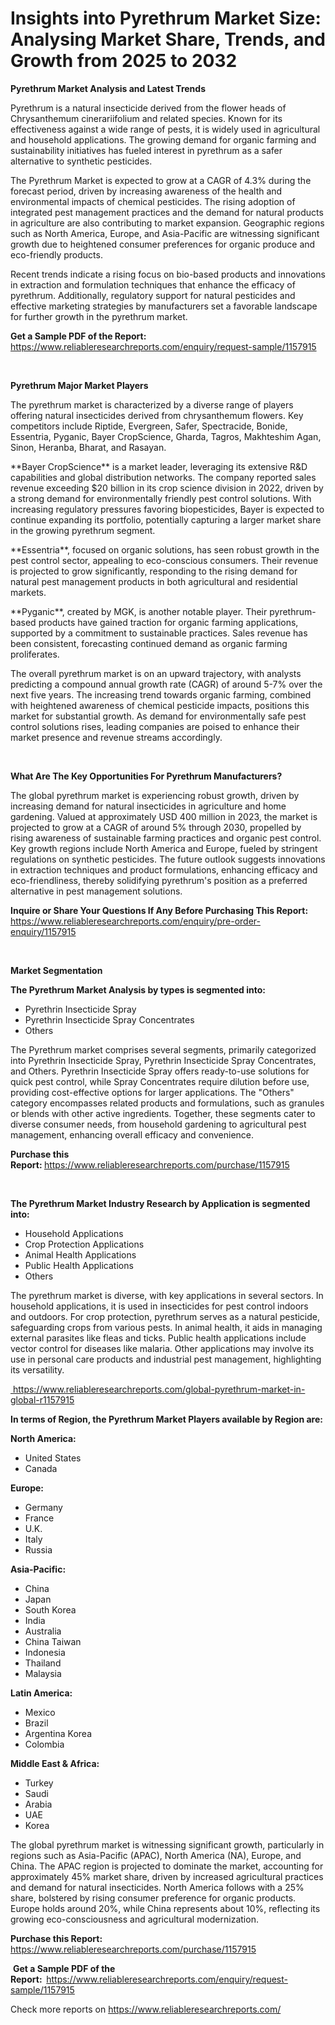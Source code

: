 <p><h1>Insights into Pyrethrum Market Size: Analysing Market Share, Trends, and Growth from 2025 to 2032</h1></p><p><strong>Pyrethrum Market Analysis and Latest Trends</strong></p>
<p><p>Pyrethrum is a natural insecticide derived from the flower heads of Chrysanthemum cinerariifolium and related species. Known for its effectiveness against a wide range of pests, it is widely used in agricultural and household applications. The growing demand for organic farming and sustainability initiatives has fueled interest in pyrethrum as a safer alternative to synthetic pesticides.</p><p>The Pyrethrum Market is expected to grow at a CAGR of 4.3% during the forecast period, driven by increasing awareness of the health and environmental impacts of chemical pesticides. The rising adoption of integrated pest management practices and the demand for natural products in agriculture are also contributing to market expansion. Geographic regions such as North America, Europe, and Asia-Pacific are witnessing significant growth due to heightened consumer preferences for organic produce and eco-friendly products.</p><p>Recent trends indicate a rising focus on bio-based products and innovations in extraction and formulation techniques that enhance the efficacy of pyrethrum. Additionally, regulatory support for natural pesticides and effective marketing strategies by manufacturers set a favorable landscape for further growth in the pyrethrum market.</p></p>
<p><strong>Get a Sample PDF of the Report:&nbsp;</strong> <a href="https://www.reliableresearchreports.com/enquiry/request-sample/1157915?utm_campaign=2098&utm_medium=2&utm_source=Github&utm_content=ia&utm_term=30032025&utm_id=pyrethrum">https://www.reliableresearchreports.com/enquiry/request-sample/1157915</a></p>
<p>&nbsp;</p>
<p><strong>Pyrethrum Major Market Players</strong></p>
<p><p>The pyrethrum market is characterized by a diverse range of players offering natural insecticides derived from chrysanthemum flowers. Key competitors include Riptide, Evergreen, Safer, Spectracide, Bonide, Essentria, Pyganic, Bayer CropScience, Gharda, Tagros, Makhteshim Agan, Sinon, Heranba, Bharat, and Rasayan.</p><p>**Bayer CropScience** is a market leader, leveraging its extensive R&D capabilities and global distribution networks. The company reported sales revenue exceeding $20 billion in its crop science division in 2022, driven by a strong demand for environmentally friendly pest control solutions. With increasing regulatory pressures favoring biopesticides, Bayer is expected to continue expanding its portfolio, potentially capturing a larger market share in the growing pyrethrum segment.</p><p>**Essentria**, focused on organic solutions, has seen robust growth in the pest control sector, appealing to eco-conscious consumers. Their revenue is projected to grow significantly, responding to the rising demand for natural pest management products in both agricultural and residential markets.</p><p>**Pyganic**, created by MGK, is another notable player. Their pyrethrum-based products have gained traction for organic farming applications, supported by a commitment to sustainable practices. Sales revenue has been consistent, forecasting continued demand as organic farming proliferates.</p><p>The overall pyrethrum market is on an upward trajectory, with analysts predicting a compound annual growth rate (CAGR) of around 5-7% over the next five years. The increasing trend towards organic farming, combined with heightened awareness of chemical pesticide impacts, positions this market for substantial growth. As demand for environmentally safe pest control solutions rises, leading companies are poised to enhance their market presence and revenue streams accordingly.</p></p>
<p>&nbsp;</p>
<p><strong>What Are The Key Opportunities For Pyrethrum Manufacturers?</strong></p>
<p><p>The global pyrethrum market is experiencing robust growth, driven by increasing demand for natural insecticides in agriculture and home gardening. Valued at approximately USD 400 million in 2023, the market is projected to grow at a CAGR of around 5% through 2030, propelled by rising awareness of sustainable farming practices and organic pest control. Key growth regions include North America and Europe, fueled by stringent regulations on synthetic pesticides. The future outlook suggests innovations in extraction techniques and product formulations, enhancing efficacy and eco-friendliness, thereby solidifying pyrethrum's position as a preferred alternative in pest management solutions.</p></p>
<p><strong>Inquire or Share Your Questions If Any Before Purchasing This Report:</strong> <a href="https://www.reliableresearchreports.com/enquiry/pre-order-enquiry/1157915?utm_campaign=2098&utm_medium=2&utm_source=Github&utm_content=ia&utm_term=30032025&utm_id=pyrethrum">https://www.reliableresearchreports.com/enquiry/pre-order-enquiry/1157915</a></p>
<p>&nbsp;</p>
<p><strong>Market Segmentation</strong></p>
<p><strong>The Pyrethrum Market Analysis by types is segmented into:</strong></p>
<p><ul><li>Pyrethrin Insecticide Spray</li><li>Pyrethrin Insecticide Spray Concentrates</li><li>Others</li></ul></p>
<p><p>The Pyrethrum market comprises several segments, primarily categorized into Pyrethrin Insecticide Spray, Pyrethrin Insecticide Spray Concentrates, and Others. Pyrethrin Insecticide Spray offers ready-to-use solutions for quick pest control, while Spray Concentrates require dilution before use, providing cost-effective options for larger applications. The "Others" category encompasses related products and formulations, such as granules or blends with other active ingredients. Together, these segments cater to diverse consumer needs, from household gardening to agricultural pest management, enhancing overall efficacy and convenience.</p></p>
<p><strong>Purchase this Report:&nbsp;</strong><a href="https://www.reliableresearchreports.com/purchase/1157915?utm_campaign=2098&utm_medium=2&utm_source=Github&utm_content=ia&utm_term=30032025&utm_id=pyrethrum">https://www.reliableresearchreports.com/purchase/1157915</a></p>
<p>&nbsp;</p>
<p><strong>The Pyrethrum Market Industry Research by Application is segmented into:</strong></p>
<p><ul><li>Household Applications</li><li>Crop Protection Applications</li><li>Animal Health Applications</li><li>Public Health Applications</li><li>Others</li></ul></p>
<p><p>The pyrethrum market is diverse, with key applications in several sectors. In household applications, it is used in insecticides for pest control indoors and outdoors. For crop protection, pyrethrum serves as a natural pesticide, safeguarding crops from various pests. In animal health, it aids in managing external parasites like fleas and ticks. Public health applications include vector control for diseases like malaria. Other applications may involve its use in personal care products and industrial pest management, highlighting its versatility.</p></p>
<p><a href="https://www.reliableresearchreports.com/global-pyrethrum-market-in-global-r1157915?utm_campaign=2098&utm_medium=2&utm_source=Github&utm_content=ia&utm_term=30032025&utm_id=pyrethrum">&nbsp;https://www.reliableresearchreports.com/global-pyrethrum-market-in-global-r1157915</a></p>
<p><strong>In terms of Region, the Pyrethrum Market Players available by Region are:</strong></p>
<p>
    <p> <strong> North America: </strong>
        <ul>
            <li>United States</li>
            <li>Canada</li>
        </ul>
        </p> 
    <p> <strong> Europe: </strong>
        <ul>
            <li>Germany</li>
            <li>France</li>
            <li>U.K.</li>
            <li>Italy</li>
            <li>Russia</li>
        </ul>
        </p> 
    <p> <strong> Asia-Pacific: </strong>
        <ul>
            <li>China</li>
            <li>Japan</li>
            <li>South Korea</li>
            <li>India</li>
            <li>Australia</li>
            <li>China Taiwan</li>
            <li>Indonesia</li>
            <li>Thailand</li>
            <li>Malaysia</li>
        </ul>
        </p> 
    <p> <strong> Latin America: </strong>
        <ul>
            <li>Mexico</li>
            <li>Brazil</li>
            <li>Argentina Korea</li>
            <li>Colombia</li>
        </ul>
        </p> 
    <p> <strong> Middle East & Africa: </strong>
        <ul>
            <li>Turkey</li>
            <li>Saudi</li>
            <li>Arabia</li>
            <li>UAE</li>
            <li>Korea</li>
        </ul>
    </p>
    </p>
<p><p>The global pyrethrum market is witnessing significant growth, particularly in regions such as Asia-Pacific (APAC), North America (NA), Europe, and China. The APAC region is projected to dominate the market, accounting for approximately 45% market share, driven by increased agricultural practices and demand for natural insecticides. North America follows with a 25% share, bolstered by rising consumer preference for organic products. Europe holds around 20%, while China represents about 10%, reflecting its growing eco-consciousness and agricultural modernization.</p></p>
<p><strong>Purchase this Report: </strong><a href="https://www.reliableresearchreports.com/purchase/1157915?utm_campaign=2098&utm_medium=2&utm_source=Github&utm_content=ia&utm_term=30032025&utm_id=pyrethrum">https://www.reliableresearchreports.com/purchase/1157915</a></p>
<p>&nbsp;<strong>Get a Sample PDF of the Report:&nbsp;&nbsp;</strong><a href="https://www.reliableresearchreports.com/enquiry/request-sample/1157915?utm_campaign=2098&utm_medium=2&utm_source=Github&utm_content=ia&utm_term=30032025&utm_id=pyrethrum">https://www.reliableresearchreports.com/enquiry/request-sample/1157915</a></p>
<p><strong></strong></p>
<p>Check more reports on <a href="https://www.reliableresearchreports.com/?utm_campaign=2098&utm_medium=2&utm_source=Github&utm_content=ia&utm_term=30032025&utm_id=pyrethrum">https://www.reliableresearchreports.com/</a></p>